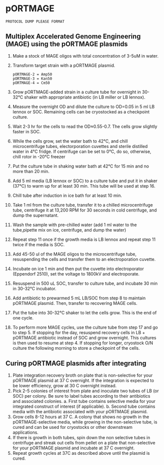 # pORTMAGE

`PROTOCOL DUMP PLEASE FORMAT`

## Multiplex Accelerated Genome Engineering \(MAGE\) using the pORTMAGE plasmids

1. Make a stock of MAGE oligos with total concentration of 3-5uM in water.
2. Transform target strain with a pORTMAGE plasmid.

   ```text
   pORTMAGE-2 = Amp50
   pORTMAGE-3 = Kan50
   pORTMAGE-4 = Cm50
   ```

3. Grow pORTMAGE-added strain in a culture tube for overnight in 30-32°C shaker with appropriate antibiotic \(in LB miller or LB lennox\).
4. Measure the overnight OD and dilute the culture to OD=0.05 in 5 ml LB lennox or SOC. Remaining cells can be cryostocked as a checkpoint culture.
5. Wait 2-3 hr for the cells to read the OD≈0.55-0.7. The cells grow slightly faster in SOC. 
6. While the cells grow, set the water bath to 42°C, and chill microcentrifuge tubes, electorporation cuvettes and sterile distilled water in 4°C fridge. If centrifuge can be set to 0°C, do so, otherwise, chill rotor in -20°C freezer
7. Put the culture tube in shaking water bath at 42°C for 15 min and no more than 20 min.
8. Add 5 ml media \(LB lennox or SOC\) to a culture tube and put it in shaker \(37°C\) to warm up for at least 30 min. This tube will be used at step 16.
9. Chill tube after induction in ice bath for at least 10 min.
10. Take 1 ml from the culture tube, transfer it to a chilled microcentrifuge tube, centrifuge it at 13,200 RPM for 30 seconds in cold centrifuge, and dump the supernatant.
11. Wash the sample with pre-chilled water \(add 1 ml water to the tube,pipette mix on ice, centrifuge, and dump the water\)
12. Repeat step 11 once if the growth media is LB lennox and repeat step 11 twice if the media is SOC.
13. Add 45-50 ul of the MAGE oligos to the microcentrifuge tube, resuspending the cells and transfer them to an electroporation cuvette.
14. Incubate on ice 1 min and then put the cuvette into electroporator \(Eppendorf 2510\), set the voltage to 1800kV and electroporate.
15. Resuspend in 500 uL SOC, transfer to culture tube, and incubate 30 min in 30-32°C incubator.
16. Add antibiotic to prewarmed 5 mL LB/SOC from step 8 to maintain pORTMAGE plasmid. Then, transfer to recovering MAGE cells.
17. Put the tube into 30-32°C shaker to let the cells grow. This is the end of one cycle.
18. To perform more MAGE cycles, use the culture tube from step 17 and go to step 5. If stopping for the day, resuspend recovery cells in LB + pORTMAGE antibiotic instead of SOC and grow overnight. This cultures is then used to resume at step 4. If stopping for longer, cryostock O/N culture the following morning to store a checkpoint of the cells.

## Curing pORTMAGE plasmids after integrating
1. Plate integration recovery broth on plate that is non-selective for your pORTMAGE plasmid at 37 C overnight. If the integration is expected to be lower efficiency, grow at 30 C overnight instead.
2. Pick 2-5 colonies of interest from plate and inoculate two tubes of LB (or SOC) per colony. Be sure to label tubes according to their antibiotics and associated colonies.
   a. First tube contains selective media for your integrated construct of interest (if applicable).
   b. Second tube contains media with the antibiotic associated with your pORTMAGE plasmid.
3. Grow cells 8-12 hours at 37 C. A colony that shows no growth in the pORTMAGE-selective media, while growing in the non-selective tube, is cured and can be used for cryostocks or other downstream applications.
4. If there is growth in both tubes, spin down the non selective tubes in centrifuge and streak out cells from pellet on a plate that non-selective for your pORTMAGE plasmid and incubate at 37 C overnight.  
5. Repeat growth cycles at 37C as described above until the plasmid is cured.
